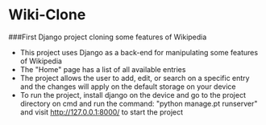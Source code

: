 # Wiki-Clone
###First Django project cloning some features of Wikipedia

* This project uses Django as a back-end for manipulating some features of Wikipedia
* The "Home" page has a list of all available entries
* The project allows the user to add, edit, or search on a specific entry and the changes will apply on the default storage on your device
* To run the project, install django on the device and go to the project directory on cmd and run the command: "python manage.pt runserver" and visit http://127.0.0.1:8000/ to start the project
